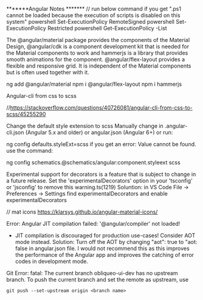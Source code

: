 
*******Angular Notes *******
// run below command if you get ".ps1 cannot be loaded because the execution of scripts is disabled on this system"
powershell Set-ExecutionPolicy RemoteSigned
powershell Set-ExecutionPolicy Restricted
powershell Get-ExecutionPolicy -List

The @angular/material package provides the components of the Material Design, @angular/cdk is a component development kit that is needed for the Material components to work and hammerjs is a library that provides smooth animations for the component. @angular/flex-layout provides a flexible and responsive grid. It is independent of the Material components but is often used together with it.

ng add @angular/material
npm i @angular/flex-layout
npm i hammerjs

Angular-cli from css to scss

//https://stackoverflow.com/questions/40726081/angular-cli-from-css-to-scss/45255290

Change the default style extension to scss
Manually change in .angular-cli.json (Angular 5.x and older) or angular.json (Angular 6+) or run:

ng config defaults.styleExt=scss
if you get an error: Value cannot be found. use the command:

ng config schematics.@schematics/angular:component.styleext scss

Experimental support for decorators is a feature that is subject to change in a future release. Set the 'experimentalDecorators' option in your 'tsconfig' or 'jsconfig' to remove this warning.ts(1219)
Soluntion: in VS Code 
File -> Preferences -> Settings
find experimentalDecorators and enable experimentalDecorators 

// mat icons https://klarsys.github.io/angular-material-icons/

Error: Angular JIT compilation failed: '@angular/compiler' not loaded!
  - JIT compilation is discouraged for production use-cases! Consider AOT mode instead.
  Solution:
  Turn off the AOT by changing "aot": true to "aot: false in angular.json file. I would not recommend this as this improves the performance of the Angular app and improves the catching of error codes in development mode.
  
Git Error:  fatal: The current branch obliqueo-ui-dev has no upstream branch.
To push the current branch and set the remote as upstream, use

    git push --set-upstream origin <branch name>
